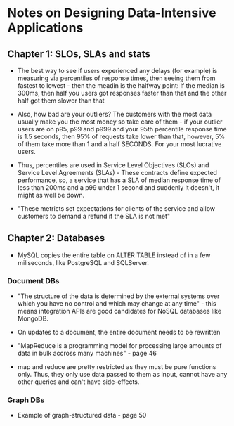 # Notes on Designing Data-Intensive Applications

## Chapter 1: SLOs, SLAs and stats

- The best way to see if users experienced any delays (for example) is measuring via percentiles of response times, then seeing them from fastest to lowest - then the meadin is the halfway point: if the median is 300ms, then half you users got responses faster than that and the other half got them slower than that

- Also, how bad are your outliers? The customers with the most data usually make you the most money so take care of them - if your outlier users are on p95, p99 and p999 and your 95th percentile response time is 1.5 seconds, then 95% of requests take lower than that, however, 5% of them take more than 1 and a half SECONDS. For your most lucrative users.

- Thus, percentiles are used in Service Level Objectives (SLOs) and Service Level Agreements (SLAs) - These contracts define expected performance, so, a service that has a SLA of median response time of less than 200ms and a p99 under 1 second and suddenly it doesn't, it might as well be down.

- "These metricts set expectations for clients of the service and allow customers to demand a refund if the SLA is not met"

## Chapter 2: Databases

- MySQL copies the entire table on ALTER TABLE instead of in a few miliseconds, like PostgreSQL and SQLServer.

### Document DBs

- "The structure of the data is determined by the external systems over which you have no control and which may change at any time" - this means integration APIs are good candidates for NoSQL databases like MongoDB.

- On updates to a document, the entire document needs to be rewritten

- "MapReduce is a programming model for processing large amounts of data in bulk accross many machines" - page 46

- map and reduce are pretty restricted as they must be pure functions only. Thus, they only use data passed to them as input, cannot have any other queries and can't have side-effects.

### Graph DBs

- Example of graph-structured data - page 50

